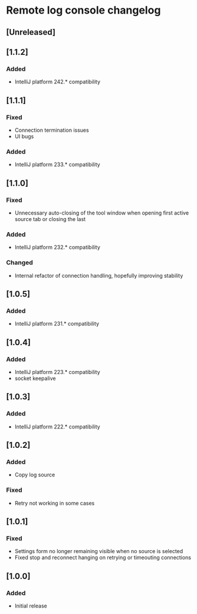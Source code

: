 <!-- Keep a Changelog guide -> https://keepachangelog.com -->

# Remote log console changelog

## [Unreleased]

## [1.1.2]
### Added
- IntelliJ platform 242.* compatibility

## [1.1.1]
### Fixed
- Connection termination issues
- UI bugs
### Added
- IntelliJ platform 233.* compatibility

## [1.1.0]
### Fixed
- Unnecessary auto-closing of the tool window when opening first active source tab or closing the last
### Added
- IntelliJ platform 232.* compatibility
### Changed
- Internal refactor of connection handling, hopefully improving stability

## [1.0.5]
### Added
- IntelliJ platform 231.* compatibility

## [1.0.4]
### Added
- IntelliJ platform 223.* compatibility
- socket keepalive

## [1.0.3]
### Added
- IntelliJ platform 222.* compatibility

## [1.0.2]
### Added
- Copy log source
### Fixed
- Retry not working in some cases

## [1.0.1]
### Fixed
- Settings form no longer remaining visible when no source is selected
- Fixed stop and reconnect hanging on retrying or timeouting connections

## [1.0.0]
### Added
- Initial release
